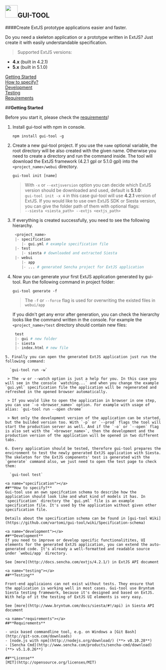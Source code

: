
<a href="#"><img src="https://raw.githubusercontent.com/vartomi/gui-tool/master/gui_tool_logo.png" height="40"></a>**GUI-TOOL**
----------------------

####Create ExtJS prototype applications easier and faster.

Do you need a skeleton application or a prototype written in ExtJS? Just create it with easily understandable specification.
  > Supported ExtJS versions:
 - <b>4.x</b> (built in 4.2.1)
 - <b>5.x</b> (built in 5.1.0)

[Getting Started](#getting-started)<br/>
[How to specify?](#specification)<br/>
[Development](#development)<br/>
[Testing](#testing)<br/>
[Requirements](#requirements)

##**Getting Started**

Before you start it, please check the [requirements](#requirements)!

 1.  Install gui-tool with npm in console.
      
      `npm install gui-tool -g`
 
 
 2. Create a new gui-tool project. If you use the `name` optional variable, the root directory will be also created with the given name. Otherwise you need to create a directory and run the command inside. The tool will download the ExtJS framework (4.2.1 gpl or 5.1.0 gpl) into the `<project_name>/webui` directory. 
 
     `gui-tool init [name]`
    > With `-x` or `--extjsversion` option you can decide which ExtJS version should be downloaded and used, default is <b>5.1.0</b>:
      <br/> `gui-tool init -x 4` in this case gui-tool will use <b>4.2.1</b> version of ExtJS.
    > If you would like to use own ExtJS SDK or Siesta version, you can give the folder path of them with optional flags:
      <br/>`--siesta <siesta_path> --extjs <extjs_path>`
    

 
 3. If everything is created successfully, you need to see the following hierarchy.
    ```python
     <project_name>
     |- specification
        |- gui.yml # example specification file
     |- test
        |- siesta # downloaded and extracted Siesta
     |- webui
        |- app
        |- ... # generated Sencha project for ExtJS application
    ```
    
 4. Now you can generate your first ExtJS application generated by gui-tool. Run the following command in project folder:
    
    `gui-tool generate -f`

    > The `-f` or `--force` flag is used for overwriting the existed files in `webui/app`

    If you didn't get any error after generation, you can check the hierarchy looks like the command written in the console. For example the `<project_name>/test` directory should contain new files:
    ```python
     test
     |- gui # new folder
     |- siesta
     |- index.html # new file
  ```
 5. Finally you can open the generated ExtJS application just run the following command:
 
    `gui-tool run -w`

   > The -w or --watch option is just a help for you. In this case you will see in the console `watching...` and when you change the example `gui.yml` specification file the application will be regenerated and refreshed in the opened browser automatically.

   > If you would like to open the application in browser in one step, you can use `-o <browser_name>` option. For example with usage of alias: `gui-tool run --open chrome`
   
   > Not only the development version of the application can be started, but the builded version too. With `-p` or `--prod` flags the tool will start the production server as well. And if the `-o` or `--open` flag is also set with the `<browser_name>`, then the development and the production version of the application will be opened in two different tabs.
   
 6. Every application should be tested, therefore gui-tool prepares the environment to test the newly generated ExtJS application with Siesta. The skeleton for the ExtJS components' test is generated with the `generate` command also, we just need to open the test page to check them:

    `gui-tool test`
   
<a name="specification"></a>
##**How to specify?**
Gui-tool use an own specifcation schema to describe how the application should look like and what kind of models it has. In `specification` directory the `gui.yml` file is an example specification file. It's used by the application without given other specification file.

Details about the specification schema can be found in [gui-tool Wiki](https://github.com/vartomi/gui-tool/wiki/Specification-schema)

<a name="development"></a>
##**Development**
If you need to improve or develop specific functionalitites, UI elements for the generated ExtJS application, you can extend the auto-generated code. It's already a well-formatted and readable source under `webui/app` directory.

See [more](http://docs.sencha.com/extjs/4.2.1/) in ExtJS API document

<a name="testing"></a>
##**Testing**

Front-end applicaions can not exist without tests. They ensure that the application is working well in most cases. Gui-tool use Bryntum Siesta testing framework, because it's designed and based on ExtJS. With help of it the testing of ExtJS UI elements is very easy.

See [more](http://www.bryntum.com/docs/siesta/#!/api) in Siesta API document

<a name="requirements"></a>
##**Requirements**

 - unix based commandline tool, e.g. on Windows a [Git Bash](http://git-scm.com/downloads)
 - [node.js with npm](http://nodejs.org/download/) (**> v0.10.28**)
 - [Sencha Cmd](http://www.sencha.com/products/sencha-cmd/download) (**> v5.1.0.26**)

##**License**
[MIT](http://opensource.org/licenses/MIT)
